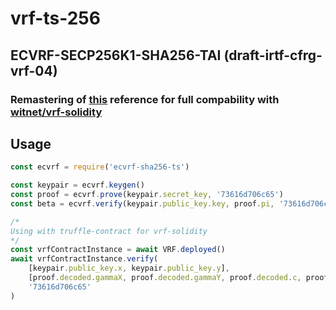 # vrf-ts-256
## ECVRF-SECP256K1-SHA256-TAI (draft-irtf-cfrg-vrf-04)

### Remastering of [this](https://github.com/icepeng/ecvrf) reference for full compability with [witnet/vrf-solidity](https://github.com/witnet/vrf-solidity)

## Usage

```javascript
const ecvrf = require('ecvrf-sha256-ts')

const keypair = ecvrf.keygen()
const proof = ecvrf.prove(keypair.secret_key, '73616d706c65')
const beta = ecvrf.verify(keypair.public_key.key, proof.pi, '73616d706c65');

/*
Using with truffle-contract for vrf-solidity
*/
const vrfContractInstance = await VRF.deployed()
await vrfContractInstance.verify(
    [keypair.public_key.x, keypair.public_key.y],
    [proof.decoded.gammaX, proof.decoded.gammaY, proof.decoded.c, proof.decoded.s]
    '73616d706c65'
)
```